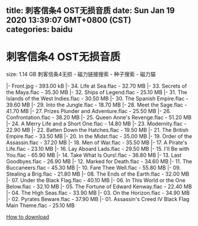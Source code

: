 
title: 刺客信条4 OST无损音质
date: Sun Jan 19 2020 13:39:07 GMT+0800 (CST)    
categories: baidu
---

# 刺客信条4 OST无损音质
size: 1.14 GB
 刺客信条4无损 - 磁力链接搜索 - 种子搜索 - 磁力猫
 
|- Front.jpg - 393.00 kB
|- 34. Life at Sea.flac - 32.70 MB
|- 33. Secrets of the Maya.flac - 35.30 MB
|- 32. Ships of Legend.flac - 25.10 MB
|- 31. The Islands of the West Indies.flac - 30.50 MB
|- 30. The Spanish Empire.flac - 39.60 MB
|- 29. Into the Jungle.flac - 18.70 MB
|- 28. Meet the Sage.flac - 41.70 MB
|- 27. Prizes Plunder and Adventure.flac - 25.50 MB
|- 26. Confrontation.flac - 38.20 MB
|- 25. Queen Anne's Revenge.flac - 51.20 MB
|- 24. A Merry Life and a Short One.flac - 14.80 MB
|- 23. Modernity.flac - 22.90 MB
|- 22. Batten Down the Hatches.flac - 19.50 MB
|- 21. The British Empire.flac - 33.50 MB
|- 20. In the Midst.flac - 35.00 MB
|- 19. Order of the Assassin.flac - 37.20 MB
|- 18. Men of War.flac - 35.50 MB
|- 17. A Pirate's Life.flac - 23.10 MB
|- 16. Lay Aboard Lads.flac - 29.50 MB
|- 15. I'll Be with You.flac - 65.90 MB
|- 14. Take What Is Ours!.flac - 36.80 MB
|- 13. Last Goodbyes.flac - 26.90 MB
|- 12. Marked for Death.flac - 34.60 MB
|- 11. The Buccaneers.flac - 45.30 MB
|- 10. Fare Thee Well.flac - 55.80 MB
|- 09. Stealing a Brig.flac - 21.80 MB
|- 08. The Ends of the Earth.flac - 32.00 MB
|- 07. Under the Black Flag.flac - 40.10 MB
|- 06. In This World or the One Below.flac - 32.10 MB
|- 05. The Fortune of Edward Kenway.flac - 22.40 MB
|- 04. The High Seas.flac - 33.90 MB
|- 03. On the Horizon.flac - 34.90 MB
|- 02. Pyrates Beware.flac - 37.90 MB
|- 01. Assassin's Creed IV Black Flag Main Theme.flac - 25.10 MB

[How to download](https://bpcam.bemobtrk.com/go/2ceec3aa-1ca2-46d6-b9ff-aaa5c184517c?jno=4348)